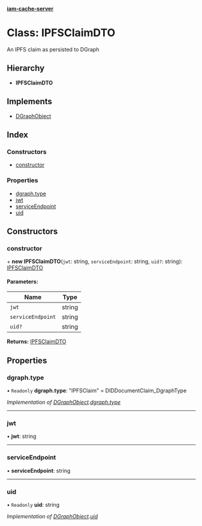 **[iam-cache-server](../README.md)**

# Class: IPFSClaimDTO

An IPFS claim as persisted to DGraph

## Hierarchy

* **IPFSClaimDTO**

## Implements

* [DGraphObject](../interfaces/dgraphobject.md)

## Index

### Constructors

* [constructor](ipfsclaimdto.md#constructor)

### Properties

* [dgraph.type](ipfsclaimdto.md#dgraph.type)
* [jwt](ipfsclaimdto.md#jwt)
* [serviceEndpoint](ipfsclaimdto.md#serviceendpoint)
* [uid](ipfsclaimdto.md#uid)

## Constructors

### constructor

\+ **new IPFSClaimDTO**(`jwt`: string, `serviceEndpoint`: string, `uid?`: string): [IPFSClaimDTO](ipfsclaimdto.md)

#### Parameters:

Name | Type |
------ | ------ |
`jwt` | string |
`serviceEndpoint` | string |
`uid?` | string |

**Returns:** [IPFSClaimDTO](ipfsclaimdto.md)

## Properties

### dgraph.type

• `Readonly` **dgraph.type**: \"IPFSClaim\" = DIDDocumentClaim\_DgraphType

*Implementation of [DGraphObject](../interfaces/dgraphobject.md).[dgraph.type](../interfaces/dgraphobject.md#dgraph.type)*

___

### jwt

•  **jwt**: string

___

### serviceEndpoint

•  **serviceEndpoint**: string

___

### uid

• `Readonly` **uid**: string

*Implementation of [DGraphObject](../interfaces/dgraphobject.md).[uid](../interfaces/dgraphobject.md#uid)*
